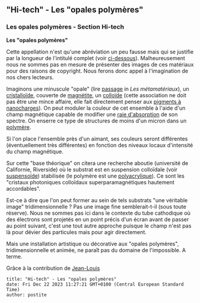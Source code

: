 ## "Hi-tech" - Les "opales polymères"
### Les opales polymères - Section Hi-tech
 **Les "opales polymères"**

Cette appellation n'est qu'une abréviation un peu fausse mais qui se justifie par la longueur de l'intitulé complet (voir [ci-dessous](hitechopalespolymeres.html#intitulecomplet)). Malheureusement nous ne sommes pas en mesure de présenter des images de ces matériaux pour des raisons de copyright. Nous ferons donc appel à l'imagination de nos chers lecteurs.

Imaginons une minuscule "opale" (lire [passage](chap11metamateriaux.html#opalebilles) in _Les métamatériaux_), un [cristalloïde](cristalloide.html), couverte de [magnétite](magnetite.html), un [colloïde](colloide.html) (cette association ne doit pas être une mince affaire, elle fait directement penser aux [pigments à nanocharges](hitechnanocharges.html)). On peut moduler la couleur de cet ensemble à l'aide d'un champ magnétique capable de modifier une [raie d'absorption](pigments.html#superbespectre) de son spectre. On enserre ce type de structures de moins d'un micron dans un [polymère](polymere.html).

Si l'on place l'ensemble près d'un aimant, ses couleurs seront différentes (éventuellement très différentes) en fonction des niveaux locaux d'intensité du champ magnétique.

Sur cette "base théorique" on citera une recherche aboutie (université de Californie, Riverside) où le substrat est en suspension colloïdale (voir [suspensoïde](colloide.html#suspensoide)) stabilisée (le polymère est une [polyacrylique](polyacrylique.html)). Ce sont les "cristaux photoniques colloïdaux superparamagnétiques hautement accordables".

Est-ce à dire que l'on peut former au sein de tels substrats "une véritable image" tridimensionnelle ? Pas une image fine semblerait-t-il (sous toute réserve). Nous ne sommes pas ici dans le contexte du tube cathodique où des électrons sont projetés en un point précis d'un écran avant de passer au point suivant, c'est une tout autre approche puisque le champ n'est pas là pour dévier des particules mais pour agir directement.

Mais une installation artistique ou décorative aux "opales polymères", tridimensionnelle et animée, ne paraît pas du domaine de l'impossible. A terme.

Grâce à la contribution de [Jean-Louis](quinoussommes.html#jeanlouis)


```
title: "Hi-tech" - Les "opales polymères"
date: Fri Dec 22 2023 11:27:21 GMT+0100 (Central European Standard Time)
author: postite
```
